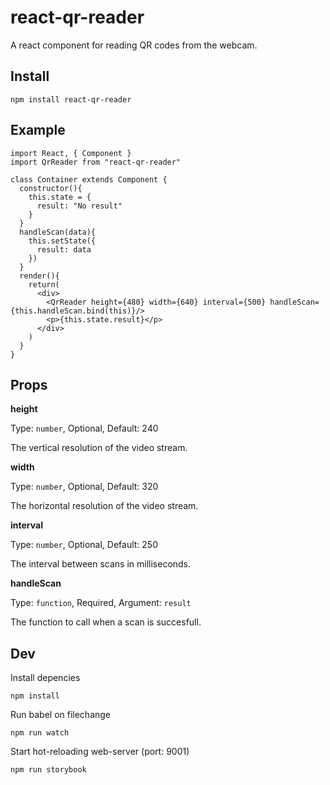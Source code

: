 # react-qr-reader
A react component for reading QR codes from the webcam.

## Install
`npm install react-qr-reader`

## Example

```
import React, { Component }
import QrReader from "react-qr-reader"

class Container extends Component {
  constructor(){
    this.state = {
      result: "No result"
    }
  }
  handleScan(data){
    this.setState({
      result: data
    })
  }
  render(){
    return(
      <div>
        <QrReader height={480} width={640} interval={500} handleScan={this.handleScan.bind(this)}/>
        <p>{this.state.result}</p>
      </div>
    )
  }
}
```

## Props

**height**

Type: `number`, Optional, Default: 240

The vertical resolution of the video stream.

**width**

Type: `number`, Optional, Default: 320

The horizontal resolution of the video stream.

**interval**

Type: `number`, Optional, Default: 250

The interval between scans in milliseconds.

**handleScan**

Type: `function`, Required, Argument: `result`

The function to call when a scan is succesfull.



## Dev

Install depencies

`npm install`

Run babel on filechange

`npm run watch`

Start hot-reloading web-server (port: 9001)

`npm run storybook`